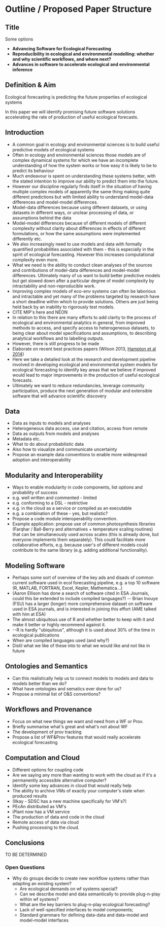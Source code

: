 # Outline / Proposed Paper Structure

## Title

Some options

* **Advancing Software for Ecological Forecasting**
* **Reproducibility in ecological and environmental modelling: whether and why scientific workflows, and where next?**
* **Advances in software to accelerate ecological and environmental inference**

## Definition & Aim

Ecological forecasting is predicting the future properties of ecological systems    

In this paper we will identify promising future software solutions accelerating the rate of production of useful ecological forecasts.

## Introduction

* A common goal in ecology and environmental sciences is to build useful predictive models of ecological systems
* Often in ecology and environmental sciences those models are of complex dynamical systems for which we have an incomplete understanding of how the system works or how easy it is likely to be to predict its behaviour
* Much endeavour is spent on understanding these systems better, with the stated intention to improve our ability to predict them into the future.
* However our discipline regularly finds itself in the situation of having multiple complex models of apparently the same thing making quite different predictions but with limited ability to understand model-data differences and model-model differences.
 * Model-data differences because using different datasets, or using datasets in different ways, or unclear processing of data, or assumptions behind the data
 * Model-model differences because of different models of different complexity without clarity about differences in effects of different formulations, or how the same assumptions were implemented differently etc.
* We also increasingly need to use models and data with formally quantified probabilities associated with them - this is especially in the spirit of ecological forecasting. However this increases computational complexity even more.
* What we need is the ability to conduct clean analyses of the sources and contributions of model-data differences and model-model differences. Ultimately many of us want to build better predictive models but get slowed down after a particular degree of model complexity by intractability and non-reproducible work.
* Improving complex models of eco-env systems can often be laborious and intractable and yet many of the problems targeted by research have a short deadline within which to provide solutions. Others are just being held back by an inability to rigorously test models.
 * CITE MIP's here and NEON
* In relation to this there are many efforts to add clarity to the process of ecological and environmental analytics in general, from improved methods to access, and specify access to heterogeneous datasets, to being clear about model specifications and assumptions, to describing analytical workflows and to labelling outputs.
* However, there is still progress to be made
 * Elaborate on recent best practices papers (Wilson 2013, [Hampton et al 2014](https://peerj.com/preprints/549v1/))
* Here we take a detailed look at the research and development pipeline involved in developing ecological and environmental system models for ecological forecasting to identify key areas that we believe if improved would lead to major improvements in the production of useful ecological forecasts.
* Ultimately we want to reduce redundancies, leverage community participation, produce the next generation of modular and extensible software that will advance scientific discovery


## Data

* Data as inputs to models and analyses
 * Heterogeneous data access, use and citation, access from remote
* Data as outputs from models and analyses
 * Metadata etc..
 * What to do about probabilistic data
 * Also how to visualize and communicate uncertainty
* Propose an example data conventions to enable more widespread adoption and interoperability
	
## Modularity and Interoperability

* Ways to enable modularity in code components, list options and probability of success
 * e.g. well written and commented - limited
 * e.g. conforming to a DSL - restrictive
 * e.g. in the cloud as a service or compiled as an executable
 * e.g. a combination of these - yes, but realistic?
* Propose a code module interoperability convention.
* Example application: propose use of common photosynthesis libraries (Farqhar / Ball-Berry and alternatives + temperature scaling routines) that can be simultaneously used across scales (this is already done, but everyone implements them separately). This could facilitate more collaborative efforts, e.g. because user's of different models could contribute to the same library (e.g. adding additional functionality).

## Modeling Software


* Perhaps some sort of overview of the key ads and disads of common current software used in ecol forecasting pipeline, e.g. a top 10 software (R, MATLAB, FORTRAN, Excel, Kepler, Mathematica...)
 * (Aaron Ellison has done a search of software cited in ESA Journals, could this be extended to include compiled languages?) 
	-- Brian Inouye (FSU) has a larger (longer) more comprehensive dataset on software used in ESA journals, and is interested in joining this effort (AME talked with him at ESA)
 * The almost ubiquitous use of R and whether better to keep with it and make it better or highly recommend against it.
 * 	--R is hardly "ubiquitous", although it is used about 30% of the time in ecological publications
 * When are compiled languages used (and why?)
* Distil what we like of these into to what we would like and not like in future

## Ontologies and Semantics
* Can this realistically help us to connect models to models and data to models better than we do?
* What have ontologies and sematics ever done for us?
* Propose a minimal list of O&S conventions?
	
## Workflows and Provenance 

* Focus on what new things we want and need from a WF or Prov.
* Briefly summarise what's great and what's not about WF
* The development of prov tracking
* Propose a list of WF&Prov features that would really accelerate ecological forecasting

## Computation and Cloud

* Different options for coupling code
* Are we saying any more than wanting to work with the cloud as if it's a permanently accessible alternative computer?
* Identify some key advances in cloud that would really help
 * The ability to archive VMs of exactly your computer's state when produced results
  * (Ilkay - SDSC has a new machine specifically for VM's?)
  * PEcAn distributed as VM's
  * iPlant now has a VM service
 * The production of data and code in the cloud
 * Remote access of data via cloud
 * Pushing processing to the cloud.

## Conclusions

TO BE DETERMINED

### Open Questions

 * Why do groups decide to create new workflow systems rather than adapting an existing system?
   * Are ecological demands on wf systems special?
   * Can we describe model and data  semantically to provide plug-n-play within wf systems?  
   * What are the key barriers to plug-n-play ecological forecasting?
   * Lack of well-specified interfaces to model components; 
   * Standard grammars for defining data-data and data-model and model-model interfaces
